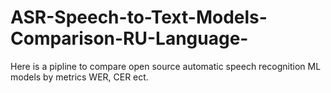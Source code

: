 # ASR-Speech-to-Text-Models-Comparison-RU-Language-
Here is a pipline to compare open source automatic speech recognition ML models by metrics WER, CER ect.
